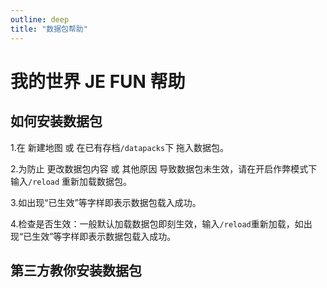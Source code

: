 ```yaml
---
outline: deep
title: "数据包帮助"
---
```


# 我的世界 JE FUN 帮助

## 如何安装数据包

1.在 新建地图 或 在已有存档`/datapacks`下 拖入数据包。

2.为防止 更改数据包内容 或 其他原因 导致数据包未生效，请在开启作弊模式下输入`/reload` 重新加载数据包。

3.如出现“已生效”等字样即表示数据包载入成功。

4.检查是否生效：一般默认加载数据包即刻生效，输入`/reload`重新加载，如出现“已生效”等字样即表示数据包载入成功。

## 第三方教你安装数据包

<Links
  :grid="2"
  :items="[
    {
      image: 'https://www.mcmod.cn/static/public/images/logo.png',
      name: 'MC百科',
      desc: '数据包安装指南',
      link: 'https://www.mcmod.cn/post/2334.html',
      linkText: '立即查看'
    },
    {
      image: 'https://www.bilibili.com/favicon.ico',
      name: 'BiliBili',
      desc: '数据包使用全解！！(by 洛玖Oscar)',
      link: 'https://www.bilibili.com/video/BV1LWZwYEEpV',
      linkText: '跳转链接'
    }
  ]"
/>
